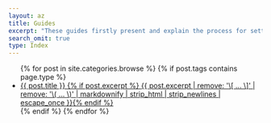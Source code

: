 ```yaml
---
layout: az
title: Guides
excerpt: "These guides firstly present and explain the process for setting up your own website. You can then progress to find out about new sharing and publishing features for your website developed within the IndieWeb community."
search_omit: true
type: Index
---
```


<ul class="post-list">
{% for post in site.categories.browse %}
{% if post.tags contains page.type %}
  <li><article><a href="{{ site.url }}{{ post.url }}">{{ post.title }} {% if post.excerpt %} <span class="excerpt">{{ post.excerpt | remove: '\[ ... \]' | remove: '\( ... \)' | markdownify | strip_html | strip_newlines | escape_once }}</span>{% endif %} </a></article></li>
{% endif %}
{% endfor %}
</ul>
